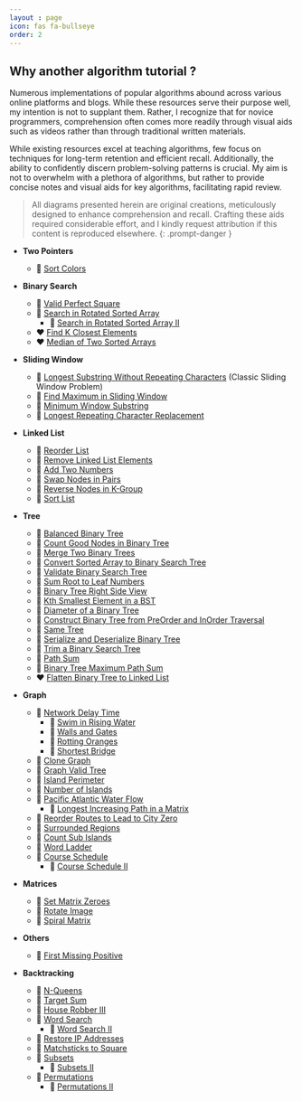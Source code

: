 ```yaml
---
layout : page
icon: fas fa-bullseye 
order: 2
---
```


## Why another algorithm tutorial ?

Numerous implementations of popular algorithms abound across various online platforms and blogs. While these resources serve their purpose well, my intention is not to supplant them. Rather, I recognize that for novice programmers, comprehension often comes more readily through visual aids such as videos rather than through traditional written materials.

While existing resources excel at teaching algorithms, few focus on techniques for long-term retention and efficient recall. Additionally, the ability to confidently discern problem-solving patterns is crucial. My aim is not to overwhelm with a plethora of algorithms, but rather to provide concise notes and visual aids for key algorithms, facilitating rapid review.


> All diagrams presented herein are original creations, meticulously designed to enhance comprehension and recall. Crafting these aids required considerable effort, and I kindly request attribution if this content is reproduced elsewhere.
{: .prompt-danger }

- **Two Pointers**
  - :green_heart: [Sort Colors](two-pointers/sort-colors/)
- **Binary Search**
  - :green_heart: [Valid Perfect Square](two-pointers/valid-perfect-square/)
  - :green_heart: [Search in Rotated Sorted Array](two-pointers/search-in-rotated-sorted-array/)
    - :green_heart: [Search in Rotated Sorted Array II](two-pointers/search-in-rotated-sorted-array-ii/)
  - :heart: [Find K Closest Elements](two-pointers/find-k-closest-elements/)
  - :heart: [Median of Two Sorted Arrays](two-pointers/median-of-two-sorted-arrays/)
- **Sliding Window**
  - :green_heart: [Longest Substring Without Repeating Characters](sliding-window/longest-substring-without-repeating-characters/) (Classic Sliding Window Problem)
  - :green_heart: [Find Maximum in Sliding Window](sliding-window/find-maximum-in-sliding-window/)
  - :green_heart: [Minimum Window Substring](sliding-window/minimum-window-substring/)
  - :green_heart: [Longest Repeating Character Replacement](sliding-window/longest-repeating-character-replacement/)
- **Linked List**
  - :green_heart: [Reorder List](linked-list/reorder-list/)
  - :green_heart: [Remove Linked List Elements](linked-list/remove-linked-list-elements/)
  - :green_heart: [Add Two Numbers](linked-list/add-two-numbers/)
  - :green_heart: [Swap Nodes in Pairs](linked-list/swap-nodes-in-pairs/)
  - :green_heart: [Reverse Nodes in K-Group](linked-list/reverse-nodes-in-k-group/)
  - :green_heart: [Sort List](linked-list/sort-list/)
- **Tree**
  - :green_heart: [Balanced Binary Tree](tree/balanced-binary-tree/)
  - :green_heart: [Count Good Nodes in Binary Tree](tree/count-good-nodes-in-binary-tree/)
  - :green_heart: [Merge Two Binary Trees](tree/merge-two-binary-trees/)
  - :green_heart: [Convert Sorted Array to Binary Search Tree](tree/convert-sorted-array-to-binary-search-tree/)
  - :green_heart: [Validate Binary Search Tree](tree/validate-binary-search-tree/)
  - :green_heart: [Sum Root to Leaf Numbers](tree/sum-root-to-leaf-numbers/)
  - :green_heart: [Binary Tree Right Side View](tree/binary-tree-right-side-view/)
  - :green_heart: [Kth Smallest Element in a BST](tree/kth-smallest-element-in-a-bst/)
  - :green_heart: [Diameter of a Binary Tree](tree/diameter-of-a-binary-tree/)
  - :green_heart: [Construct Binary Tree from PreOrder and InOrder Traversal](tree/construct-binary-tree-from-preorder-and-inorder-traversal/)
  - :green_heart: [Same Tree](tree/same-tree/)
  - :green_heart: [Serialize and Deserialize Binary Tree](tree/serialize-and-deserialize-binary-tree/)
  - :green_heart: [Trim a Binary Search Tree](tree/trim-a-binary-search-tree/)
  - :green_heart: [Path Sum](tree/path-sum/)
  - :yellow_heart: [Binary Tree Maximum Path Sum](tree/binary-tree-maximum-path-sum/)
  - :heart: [Flatten Binary Tree to Linked List](tree/flatten-binary-tree-to-linked-list/)
- **Graph**
  - :green_heart: [Network Delay Time](graph/network-delay-time/)
    - :green_heart: [Swim in Rising Water](graph/swim-in-rising-water/)
    - :green_heart: [Walls and Gates](graph/walls-and-gates/)
    - :green_heart: [Rotting Oranges](graph/rotting-oranges/)
    - :green_heart: [Shortest Bridge](graph/shortest-bridge/)
  - :green_heart: [Clone Graph](graph/clone-graph/)
  - :green_heart: [Graph Valid Tree](graph/graph-valid-tree/)
  - :green_heart: [Island Perimeter](graph/island-perimeter/)
  - :green_heart: [Number of Islands](graph/number-of-islands/)
  - :green_heart: [Pacific Atlantic Water Flow](graph/pacific-atlantic-water-flow/)
    - :green_heart: [Longest Increasing Path in a Matrix](graph/longest-increasing-path-in-a-matrix/)
  - :green_heart: [Reorder Routes to Lead to City Zero](graph/reorder-routes-to-lead-to-city-zero/)
  - :green_heart: [Surrounded Regions](graph/surrounded-regions/)
  - :green_heart: [Count Sub Islands](graph/count-sub-islands/)
  - :yellow_heart: [Word Ladder](graph/word-ladder/)
  - :yellow_heart: [Course Schedule](graph/course-schedule/)
    - :green_heart: [Course Schedule II](graph/course-schedule-ii/)	
- **Matrices**
  - :green_heart: [Set Matrix Zeroes](matrices/set-matrix-zeroes/)
  - :green_heart: [Rotate Image](matrices/rotate-image/)
  - :green_heart: [Spiral Matrix](matrices/spiral-matrix/)
- **Others**
  - :green_heart: [First Missing Positive](others/first-missing-positive/)

- **Backtracking**
  - :green_heart: [N-Queens](backtracking/n-queens/)
  - :green_heart: [Target Sum](backtracking/target_sum/)
  - :green_heart: [House Robber III](backtracking/house-robber-iii/)
  - :green_heart: [Word Search](backtracking/word-search/)
    - :green_heart: [Word Search II](backtracking/word-search-ii/)
  - :green_heart: [Restore IP Addresses](backtracking/restore-ip-addresses/)
  - :green_heart: [Matchsticks to Square](backtracking/matchsticks-to-square/)
  - :green_heart: [Subsets](backtracking/subsets/)
    - :yellow_heart: [Subsets II](backtracking/subsets-ii/)
  - :yellow_heart: [Permutations](backtracking/permutations/)
    - :yellow_heart: [Permutations II](backtracking/permutations-ii/)

